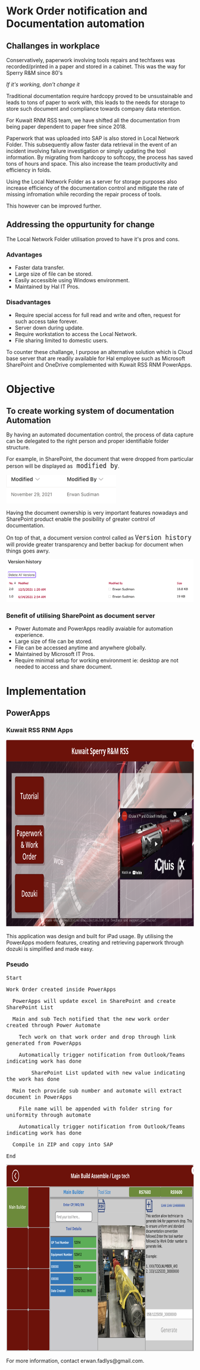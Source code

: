 <h1>Work Order notification and Documentation automation</h1>

<h2>Challanges in workplace</h2>
<p>Conservatively, paperwork involving tools repairs and techfaxes was recorded/printed in a paper and stored in a cabinet. This was the way for Sperry R&M since 80's</p>
<p><em>If it's working, don't change it</em></p>
<p>Traditional documentation require hardcopy proved to be unsustainable and leads to tons of paper to work with, this leads to the needs for storage to store such document and compliance towards company data retention.</p><p>For Kuwait RNM RSS team, we have shifted all the documentation from being paper dependent to paper free since 2018.</p><p> Paperwork that was uploaded into SAP is also stored in Local Network Folder. This subsequently allow faster data retrieval in the event of an incident involving failure investigation or simply updating the tool information. By migrating from hardcopy to softcopy, the process has saved tons of hours and space. This also increase the team productivity and efficiency in folds.</p> 
<p>Using the Local Network Folder as a server for storage purposes also increase efficiency of the documentation control and mitigate the rate of missing infromation while recording the repair process of tools.</p>
<p>This however can be improved further.</p>
<h2>Addressing the oppurtunity for change</h2>
<p>The Local Network Folder utilisation proved to have it's pros and cons.</p>
<h3>Advantages</h3>
<ul>
    <li>Faster data transfer.</li>
    <li>Large size of file can be stored.</li>
    <li>Easily accessible using Windows environment.</li>
    <li>Maintained by Hal IT Pros.</li>
</ul>
<h3>Disadvantages</h3>
<ul>
    <li>Require special access for full read and write and often, request for such access take forever.</li>
    <li>Server down during update.</li>
    <li>Require workstation to access the Local Network.</li>
    <li>File sharing limited to domestic users.</li>
</ul>
<p>To counter these challange, I purpose an alternative solution which is Cloud base server that are readily available for Hal employee such as Microsoft SharePoint and OneDrive complemented with Kuwait RSS RNM PowerApps.</p>


<h1>Objective</h1>
<h2>To create working system of documentation Automation</h2>
<p>By having an automated documentation control, the process of data capture can be delegated to the right person and proper identifiable folder structure.</p> <p>For example, in SharePoint, the document that were dropped from particular person will be displayed as<tt style="font-size:1.2em"> modified by</tt>.</p>
<img src="/Images/Screenshot 2022-02-04 at 9.06.52 PM.png">
<p>Having the document ownership is very important features nowadays and SharePoint product enable the posibility of greater control of documentation.</p>
<p>On top of that, a document version control called as <tt style="font-size:1.2em"> Version history</tt> will provide greater transparency and better backup for document when things goes awry.</p>
<img src="/Images/Screenshot 2022-02-04 at 9.12.14 PM.png">
  
<h3>Benefit of utilising SharePoint as document server</h3>
<ul>
    <li>Power Automate and PowerApps readily avaiable for automation experience.</li>
    <li>Large size of file can be stored.</li>
    <li>File can be accessed anytime and anywhere globally.</li>
    <li>Maintained by Microsoft IT Pros.</li>
    <li>Require minimal setup for working environment ie: desktop are not needed to access and share document.</li>
</ul>
 <h1>Implementation</h1>
 <h2>PowerApps</h2>
 <h3>Kuwait RSS RNM Apps</h3>
<img src="/Images/Screenshot 2022-02-04 at 9.45.23 PM.png" height="500px" width="auto">


<p>This application was design and built for iPad usage. By utilising the PowerApps modern features, creating and retrieving paperwork through dozuki is simplified and made easy.</p>
<h3>Pseudo</h3>
<p> 
    <p><tt>Start</tt></p>
    <p><tt>Work Order created inside PowerApps</tt></p>
    <p><tt>&emsp;&emsp;PowerApps will update excel in SharePoint and create SharePoint List</tt></p>
    <p><tt>&emsp;&emsp;Main and sub Tech notified that the new work order created through Power Automate</tt></p>
    <p><tt>&emsp;&emsp;&emsp;&emsp;Tech work on that work order and drop through link generated from PowerApps</tt></p> 
    <p><tt>&emsp;&emsp;&emsp;&emsp;Automatically trigger notification from Outlook/Teams indicating work has done</tt></p>
    <p><tt>&emsp;&emsp;&emsp;&emsp;&emsp;&emsp;&emsp;&emsp;SharePoint List updated with new value indicating the work has done</tt></p>
    <p><tt>&emsp;&emsp;Main tech provide sub number and automate will extract document in PowerApps</tt></p>
    <p><tt>&emsp;&emsp;&emsp;&emsp;File name will be appended with folder string for uniformity through automate</tt></p>
    <p><tt>&emsp;&emsp;&emsp;&emsp;Automatically trigger notification from Outlook/Teams indicating work has done</tt></p>
    <p><tt>&emsp;&emsp;Compile in ZIP and copy into SAP</tt></p>
    <p><tt>End</tt></p>
</p>
  

<img src="/Images/Screenshot 2022-02-04 at 10.27.35 PM.png" height="500px" width="auto">

<p>For more information, contact <a mailto="erwan.fadlys@gmail.com">erwan.fadlys@gmail.com.</a>
 
 
